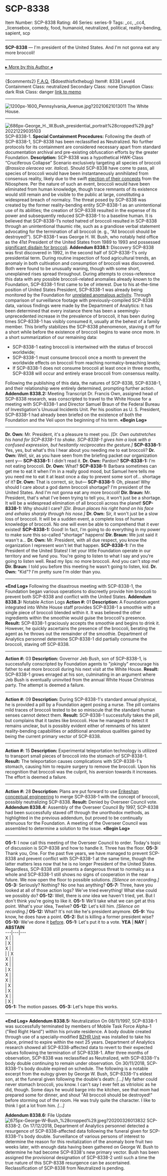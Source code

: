# SCP-8338
Item Number: SCP-8338
Rating: 46
Series: series-9
Tags: _cc, _cc4, _licensebox, comedy, food, humanoid, neutralized, political, reality-bending, sapient, scp

---

**SCP-8338** — I'm president of the United States. And I'm not gonna eat any more broccoli!
* * *
[▸ More by this Author ◂](https://scp-wiki.wikidot.com/misterfrown)
* * *
{$comments2}
[F.A.Q.](https://scp-wiki.wikidot.com/component:info-ayers)
{$doesthisfixthebug}
Item#: 8338
Level4
Containment Class:
neutralized
Secondary Class:
none
Disruption Class:
dark
Risk Class:
danger
[link to memo](/classification-committee-memo)  

* * *
![1200px-1600_Pennsylvania_Avenue.jpg?20210621013011](https://upload.wikimedia.org/wikipedia/commons/thumb/d/de/1600_Pennsylvania_Avenue.jpg/1200px-1600_Pennsylvania_Avenue.jpg?20210621013011)
The White House.
* * *
![686px-George_H._W._Bush_presidential_portrait_%28cropped%29.jpg?20221229035103](https://upload.wikimedia.org/wikipedia/commons/thumb/e/ee/George_H._W._Bush_presidential_portrait_%28cropped%29.jpg/686px-George_H._W._Bush_presidential_portrait_%28cropped%29.jpg?20221229035103)
SCP-8338-1.
**Special Containment Procedures:** Following the death of SCP-8338-1, SCP-8338 has been reclassified as Neutralized. No further protocols for its containment are considered necessary apart from standard documentation archival and pre-existing obfuscation efforts by the greater Foundation.
**Description:** SCP-8338 was a hypothetical HWK-Class “Cruciferous Collapse” Scenario exclusively targeting all species of broccoli (_Brassica oleracea var. italica_).
Should SCP-8338 have come to pass, all species of broccoli would have been instantaneously annihilated from consensus reality, likely due to the swift [ejection of their concepts](/scp-6820) from the Nöosphere. Per the nature of such an event, broccoli would have been eliminated from human knowledge, though trace remnants of its existence would still remain and be visible to the public at large, constituting a widespread breach of normalcy.
The threat posed by SCP-8338 was created by the former reality-bending entity SCP-8338-1 as an unintentional use of its abilities; the creation of SCP-8338 resulted in the expense of its power and subsequently reduced SCP-8338-1 to a baseline human. It is believed that SCP-8338-1’s noted hatred of broccoli resulted in SCP-8338 through an unintentional thaumic rite, such as a grandiose verbal statement advocating for the termination of all broccoli (e. g., “All broccoli should be destroyed!”).
SCP-8338-1 was George H. W. Bush, who notably held office as the 41st President of the United States from 1989 to 1993 and possessed [significant disdain for broccoli](https://en.wikipedia.org/wiki/George_H._W._Bush_broccoli_comments).
**Addendum 8338.1:** Discovery
SCP-8338 was first discovered in 1992, in the second half of SCP-8338-1's only presidential term. During routine inspection of food agricultural trends, an anomaly in both cultivation and consumption of broccoli was discovered. Both were found to be unusually waning, though with some short, unexplained rises spread throughout. During attempts to cross-reference this data with any possible broccoli-related anomalies already known to the Foundation, SCP-8338-1 first came to be of interest.
Due to his at-the-time position of United States President, SCP-8338-1 was already being monitored by the Foundation for [unrelated anomalous activity](/scp-5092). Through comparison of surveillance footage with previously-compiled SCP-8338 data, various findings were made by the Department of Analytics:
It has been determined that every instance there has been a seemingly-unprecedented increase in the prevalence of broccoli, it has been during times SCP-8338-1 has visibly consumed it, usually at the behest of a family member. This briefly stabilizes the SCP-8338 phenomenon, staving it off for a short while before the existence of broccoli begins to wane once more.
In a short summarization of our remaining data:
  * SCP-8338-1 eating broccoli is intertwined with the status of broccoli worldwide;
  * SCP-8338-1 must consume broccoli once a month to prevent the worldwide effects on broccoli from reaching normalcy-breaching levels;
  * If SCP-8338-1 does not consume broccoli at least once in three months, SCP-8338 will occur and entirely erase broccoli from consensus reality.

Following the publishing of this data, the natures of SCP-8338, SCP-8338-1, and their relationship were entirely determined, prompting further action.
**Addendum 8338.2:** Meeting Transcript
Dr. Francis Own, assigned head of SCP-8338 research, was conscripted to travel to the White House for a meeting with SCP-8338-1 and Director Samuel Braun of the Federal Bureau of Investigation's Unusual Incidents Unit. Per his position as U. S. President, SCP-8338-1 had already been briefed on the existence of both the Foundation and the Veil upon the beginning of his term.
**«Begin Log»**
* * *
**Dr. Own:** Mr. President, it's a pleasure to meet you.
_[Dr. Own outstretches his hand for SCP-8338-1 to shake. SCP-8338-1 gives him a look with a confused expression, but hesitantly reciprocates the gesture.]_
**SCP-8338-1:** Yes, yes, but what's this I hear about you needing me to eat broccoli?
**Dr. Own:** Well, sir, as you have seen from the briefing packet our organization sent y—
**SCP-8338-1:** I didn't read it.
**Dr. Own:** Pardon?
**SCP-8338-1:** I'm not eating broccoli.
**Dr. Own:** What?
**SCP-8338-1:** Barbara sometimes can get me to eat it when I'm in a really good mood, but Samuel here tells me you need me to eat it at least once a day to prevent some sort of… shortage of it?
**Dr. Own:** That is correct, sir, but—
**SCP-8338-1:** Oh, please! Why should I care about a god damn broccoli shortage? I'm president of the United States. And I'm not gonna eat any more broccoli!
**Dir. Braun:** Mr. President, that's what I've been trying to tell you, it won't just be a shortage. It will be a widespread elimination of all broccoli across the planet!
**SCP-8338-1:** Why should I care?
_[Dir. Braun places his right hand on his face and exhales sharply through his nose.]_
**Dr. Own:** Sir, it won't just be a slow loss of broccoli. It will be a sudden event, a complete loss of human knowledge of broccoli. No one will even be able to comprehend that it ever existed!
**SCP-8338-1:** Good! In fact, I'm going to do everything in my power to make sure this so-called "shortage" happens!
**Dir. Braun:** We just said it wasn't a…
**Dr. Own:** Mr. President, with all due respect, you know the organization I represent won't let that happen.
**SCP-8338-1:** I'm the President of the United States! I let your little Foundation operate in our territory and we fund you. You're going to listen to what I say and you're going to listen well. Read my lips: no more broccoli. And you can't stop me!
**Dir. Braun:** I told you before this meeting he wasn't going to listen, kid.
**Dr. Own:** "Kid"? I'm pretty sure I'm older than you.
* * *
**«End Log»**
Following the disastrous meeting with SCP-8338-1, the Foundation began various operations to discreetly provide him broccoli to prevent both SCP-8338 and conflict with the United States.
**Addendum 8338.3:** Notable Action Logs
**Action #:** 01
**Description:** A Foundation agent integrated into White House staff provides SCP-8338-1 a smoothie with a single piece of broccoli blended within it. It was believed the other ingredients within the smoothie would guise the broccoli's presence.
**Result:** SCP-8338-1 graciously accepts the smoothie and begins to drink it. However, he quickly ascertains the presence of the broccoli, berating the agent as he throws out the remainder of the smoothie. Department of Analytics personnel determine SCP-8338-1 did partially consume the broccoli, staving off SCP-8338.
* * *
**Action #:** 03
**Description:** Governor Jeb Bush, son of SCP-8338-1, is successfully conscripted by Foundation agents to "jokingly" encourage his father to eat more broccoli during his next visit at the White House.
**Result:** SCP-8338-1 grows enraged at his son, culminating in an argument where Jeb Bush is eventually uninvited from the annual White House Christmas party. The attempt is deemed a failure.
* * *
**Action #:** 09
**Description:** During SCP-8338-1's standard annual physical, he is provided a pill by a Foundation agent posing a nurse. The pill contains mild traces of broccoli tested to be so miniscule that the standard human senses cannot detect them.
**Result:** SCP-8338-1 successfully takes the pill, but complains that it tastes like broccoli. How he managed to detect it remains unclear, but is possibly evident either of remnants of his latent reality-bending capabilities or additional anomalous qualities gained by being the current primary vector of SCP-8338.
* * *
**Action #:** 15
**Description:** Experimental teleportation technology is utilized to transport small pieces of broccoli into the stomach of SCP-8338-1.
**Result:** The teleportation causes complications with SCP-8338-1's stomach, causing him to require surgery to remove the broccoli. Upon his recognition that broccoli was the culprit, his aversion towards it increases. The effort is deemed a failure.
* * *
**Action #:** 28
**Description:** Plans are put forward to use [Erikeshan conceptual engineering](/tanhony-s-proposal) to merge SCP-8338-1 with the concept of broccoli, possibly neutralizing SCP-8338.
**Result:** Denied by Overseer Council vote.
**Addendum 8338.4:** Assembly of the Overseer Council
By 1997, SCP-8338 had been successfully staved off through the unorthodox methods, as highlighted in the previous addendum, but proved to be continually strenuous for the Foundation. A meeting of the Overseer Council was assembled to determine a solution to the issue.
**«Begin Log»**
* * *
**O5-1:** I now call this meeting of the Overseer Council to order. Today's topic of discussion is SCP-8338 and how to handle it. Three has the floor.
**O5-3:** Thank you, One. For the past five years, we have managed to prevent SCP-8338 and prevent conflict with SCP-8338-1 at the same time, though the latter matters less now that he is no longer President of the United States. Regardless, SCP-8338 still presents a dangerous threat to normalcy as a whole and SCP-8338-1 still shows no signs of cooperation in the near future. We now open the floor to possible solutions.
_[Silence on recording.]_
**O5-3:** Seriously? Nothing? No one has anything?
**O5-7:** Three, have you looked at all of those action logs? We've tried everything! What else could we possibly do?
**O5-12:** Well, there is _one_ idea we haven't tried, yet. But I don't think you're going to like it.
**O5-1:** We'll take what we can get at this point. What's your idea, Twelve?
**O5-12:** Let's kill him.
_[Silence on recording.]_
**O5-12:** What? It's not like he's president anymore.
**O5-9:** You know, he does have a point.
**O5-2:** But is killing a former president wise?
**O5-10:** We've done it [before](/scp-8820).
**O5-1:** Let's put it to a vote.
**YEA** | **NAY** | **ABSTAIN**  
---|---|---  
X |  |   
| X |   
X |  |   
|  | X  
X |  |   
X |  |   
| X |   
X |  |   
X |  |   
| X |   
| X |   
X |  |   
| X |   
**O5-1:** The motion passes.
**O5-3:** Let's hope this works.
* * *
**«End Log»**
**Addendum 8338.5:** Neutralization
On 08/11/1997, SCP-8338-1 was successfully terminated by members of Mobile Task Force Alpha-1 ("Red Right Hand") within his private residence. A body double created through use of a specially-modified [BZHR Unit](/scp-2000) was installed to take his place, primed to expire within the next 25 years.
Department of Analytics research showed all SCP-8338-affected data to revert to their expected values following the termination of SCP-8338-1. After three months of observation, SCP-8338 was reclassified as Neutralized, with SCP-8338-1's body double continuing to remain under observation.
On 30/11/2018, SCP-8338-1's body double expired on schedule. The following is a notable excerpt from the eulogy given by George W. Bush, SCP-8338-1's eldest son, at the funeral given following the double's death:
_[…]_
My father could never stomach broccoli, you know. I can't say I ever felt as vitrioloic as he did, though. Some days he would barge into the kitchen, see that mom had prepared some for dinner, and shout "All broccoli should be destroyed!" before storming out of the room. He was truly quite the character. I like to think I got a lot from him.
_[…]_
  
  
  
  
  
  
  
  
  
  
  
  
  
  
  
  
  
  
  
  
  
  
  
  
  
  
  
  
  

**Addendum 8338.6:** File Update
![675px-George-W-Bush_%28cropped%29.jpeg?20200326013832](https://upload.wikimedia.org/wikipedia/commons/thumb/0/05/George-W-Bush_%28cropped%29.jpeg/675px-George-W-Bush_%28cropped%29.jpeg?20200326013832)
SCP-8338-2.
On 17/12/2018, Department of Analytics personnel detected a resurgence of SCP-8338-affected data following the funeral given for SCP-8338-1's body double. Surveillance of various persons of interest to determine the reason for this revitalization of the anomaly bore fruit two weeks later, with enough data having been gathered on George W. Bush to determine he had become SCP-8338's new primary vector.
Bush has been assigned the provisional designation of SCP-8338-2 until such a time the true nature of this SCP-8338 resurgence can be ascertained.
Reclassification of SCP-8338 from Neutralized is pending.